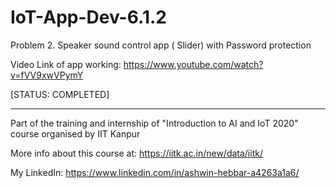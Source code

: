 # IoT-App-Dev-6.1.2

Problem 2. Speaker sound control app ( Slider) with Password protection

Video Link of app working: https://www.youtube.com/watch?v=fVV9xwVPymY

[STATUS: COMPLETED] 
______________________________________________________________________________________________________
Part of the training and internship of "Introduction to AI and IoT 2020" course organised by IIT Kanpur

More info about this course at: https://iitk.ac.in/new/data/iitk/

My LinkedIn: https://www.linkedin.com/in/ashwin-hebbar-a4263a1a6/
